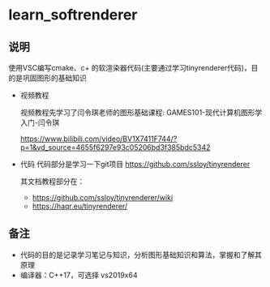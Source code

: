 # learn_softrenderer

## 说明
使用VSC编写cmake、c+ 的软渲染器代码(主要通过学习tinyrenderer代码)，目的是巩固图形的基础知识

- 视频教程
  
  视频教程先学习了闫令琪老师的图形基础课程: GAMES101-现代计算机图形学入门-闫令琪

  https://www.bilibili.com/video/BV1X7411F744/?p=1&vd_source=4655f6297e93c05206bd3f385bdc5342

- 代码
代码部分是学习一下git项目
  https://github.com/ssloy/tinyrenderer

  其文档教程部分在：
    - https://github.com/ssloy/tinyrenderer/wiki
    - https://haqr.eu/tinyrenderer/

## 备注
- 代码的目的是记录学习笔记与知识，分析图形基础知识和算法，掌握和了解其原理
- 编译器：C++17，可选择 vs2019x64
